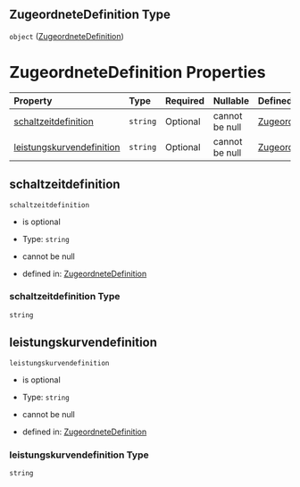 ## ZugeordneteDefinition Type

`object` ([ZugeordneteDefinition](zugeordnetedefinition.md))

# ZugeordneteDefinition Properties

| Property                                                | Type     | Required | Nullable       | Defined by                                                                                                                                                                                                                                       |
| :------------------------------------------------------ | :------- | :------- | :------------- | :----------------------------------------------------------------------------------------------------------------------------------------------------------------------------------------------------------------------------------------------- |
| [schaltzeitdefinition](#schaltzeitdefinition)           | `string` | Optional | cannot be null | [ZugeordneteDefinition](zugeordnetedefinition-properties-schaltzeitdefinition.md "https://raw.githubusercontent.com/conuti-gmbh/bo4e-schema/master/schemas/v1/com/ZugeordneteDefinition.schema.json#/properties/schaltzeitdefinition")           |
| [leistungskurvendefinition](#leistungskurvendefinition) | `string` | Optional | cannot be null | [ZugeordneteDefinition](zugeordnetedefinition-properties-leistungskurvendefinition.md "https://raw.githubusercontent.com/conuti-gmbh/bo4e-schema/master/schemas/v1/com/ZugeordneteDefinition.schema.json#/properties/leistungskurvendefinition") |

## schaltzeitdefinition



`schaltzeitdefinition`

*   is optional

*   Type: `string`

*   cannot be null

*   defined in: [ZugeordneteDefinition](zugeordnetedefinition-properties-schaltzeitdefinition.md "https://raw.githubusercontent.com/conuti-gmbh/bo4e-schema/master/schemas/v1/com/ZugeordneteDefinition.schema.json#/properties/schaltzeitdefinition")

### schaltzeitdefinition Type

`string`

## leistungskurvendefinition



`leistungskurvendefinition`

*   is optional

*   Type: `string`

*   cannot be null

*   defined in: [ZugeordneteDefinition](zugeordnetedefinition-properties-leistungskurvendefinition.md "https://raw.githubusercontent.com/conuti-gmbh/bo4e-schema/master/schemas/v1/com/ZugeordneteDefinition.schema.json#/properties/leistungskurvendefinition")

### leistungskurvendefinition Type

`string`
